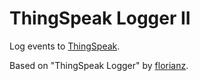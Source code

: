 ThingSpeak Logger II
====================

Log events to [ThingSpeak](https://thingspeak.com/).

Based on "ThingSpeak Logger" by [florianz](http://community.smartthings.com/users/florianz/activity).
